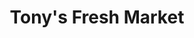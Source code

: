 ---
title: "Tony's Fresh Market"
url: /chicago/tonys-fresh-market-north-central-avenue/
shop: Supermarkt
---